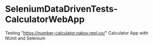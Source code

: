 # SeleniumDataDrivenTests-CalculatorWebApp
Testing "https://number-calculator.nakov.repl.co/" Calculator App with NUnit and Selenium
